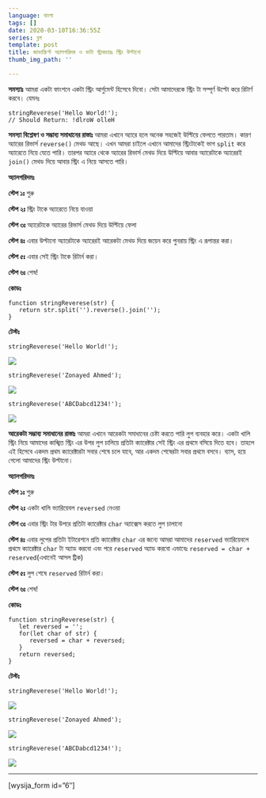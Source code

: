 ```yaml
---
language: বাংলা
tags: []
date: 2020-03-10T16:36:55Z
series: ব্লগ
template: post
title: জাভাস্ক্রিপ্ট অ্যালগরিদম ও ডাটা স্ট্রাকচারঃ স্ট্রিং উল্টানো
thumb_img_path: ''

---
```

**সমস্যাঃ** আমরা একটা ফাংশনে একটা স্ট্রিং আর্গুমেন্ট হিসেবে দিবো। সেটা আমাদেরকে স্ট্রিং টা সম্পূর্ণ উল্টো করে রিটার্ণ করবে। যেমনঃ

    stringReverese('Hello World!');
    // Should Return: !dlroW olleH

**সমস্যা বিশ্লেষণ ও সম্ভাব্য সমাধানের রাস্তাঃ** আমরা এখানে অ্যারে হলে অনেক সহজেই উল্টিয়ে ফেলতে পারতাম। কারণ অ্যারের রিভার্স `reverse()` মেথড আছে। এখন আমরা চাইলে এখানে আমাদের স্ট্রিংটাকেই ভাগ `split` করে অ্যারেতে নিয়ে যেতে পারি। তারপর অ্যারে থেকে অ্যারের রিভার্স মেথড দিয়ে উল্টিয়ে আবার অ্যারেটাকে অ্যারেরই `join()` মেথড দিয়ে আবার স্ট্রিং এ নিয়ে আসতে পারি।

**অ্যালগরিদমঃ**

**স্টেপ ১ঃ** শুরু

**স্টেপ ২ঃ** স্ট্রিং টাকে অ্যারেতে নিয়ে যাওয়া

**স্টেপ ৩ঃ** অ্যারেটাকে অ্যারের রিভার্স মেথড দিয়ে উল্টিয়ে ফেলা

**স্টেপ ৪ঃ** এবার উল্টানো অ্যারেটাকে অ্যারেরই আরেকটা মেথড দিয়ে জয়েন করে পুনরায় স্ট্রিং এ রূপান্তর করা।

**স্টেপ ৫ঃ** এবার সেই স্ট্রিং টাকে রিটার্ন করা।

**স্টেপ ৬ঃ** শেষ!

**কোডঃ**

    function stringReverese(str) {
       return str.split('').reverse().join('');
    }

**টেস্টঃ**

    stringReverese('Hello World!');

![](https://cdn-images-1.medium.com/max/880/1*OZrQSFuC1wEztfDzvmdHew.png)

    stringReverese('Zonayed Ahmed');

![](https://cdn-images-1.medium.com/max/880/1*WruZn1YqyJYHShUOKkVYfg.png)

    stringReverese('ABCDabcd1234!');

![](https://cdn-images-1.medium.com/max/880/1*OYPxFeJqiasRnyG5pb_b7g.png)

**আরেকটা সম্ভাব্য সমাধানের রাস্তাঃ** আমরা এখানে আরেকটা সমাধানের চেষ্টা করতে পারি লুপ ব্যবহার করে। একটা খালি স্ট্রিং নিয়ে আমাদের কাঙ্খিত স্ট্রিং এর উপর লুপ চালিয়ে প্রতিটা ক্যারেক্টার সেই স্ট্রিং এর প্রথমে বসিয়ে দিতে হবে। তাহলে এই হিসেবে একদম প্রথম ক্যারেক্টারটা সবার শেষে চলে যাবে, আর একদম শেষেরটা সবার প্রথমে বসবে। ব্যাস, হয়ে গেলো আমাদের স্ট্রিং উল্টানো।

**অ্যালগরিদমঃ**

**স্টেপ ১ঃ** শুরু

**স্টেপ ২ঃ** একটা খালি ভ্যারিয়েবল `reversed` নেওয়া

**স্টেপ ৩ঃ** এবার স্ট্রিং টার উপরে প্রতিটা ক্যারেক্টার `char` অ্যাক্সেস করতে লুপ চালানো

**স্টেপ ৪ঃ** এবার লুপের প্রতিটা ইটারেশনে প্রতি ক্যারেক্টার `char` এর জন্যে আমরা আমাদের `reserved` ভ্যারিয়েবলে প্রথমে ক্যারেক্টার `char` টা অ্যাড করবো এবং পরে `reserved` অ্যাড করবো এভাবেঃ `reserved = char + reserved`(এখানেই আসল ট্রিক)

**স্টেপ ৫ঃ** লুপ শেষে `reserved` রিটার্ন করা।

**স্টেপ ৬ঃ** শেষ!

**কোডঃ**

    function stringReverese(str) {
       let reversed = '';
       for(let char of str) {
          reversed = char + reversed;
       }
       return reversed; 
    }

**টেস্টঃ**

    stringReverese('Hello World!');

![](https://cdn-images-1.medium.com/max/880/1*OZrQSFuC1wEztfDzvmdHew.png)

    stringReverese('Zonayed Ahmed');

![](https://cdn-images-1.medium.com/max/880/1*WruZn1YqyJYHShUOKkVYfg.png)

    stringReverese('ABCDabcd1234!');

![](https://cdn-images-1.medium.com/max/880/1*OYPxFeJqiasRnyG5pb_b7g.png)

***

\[wysija_form id=”6″\]
